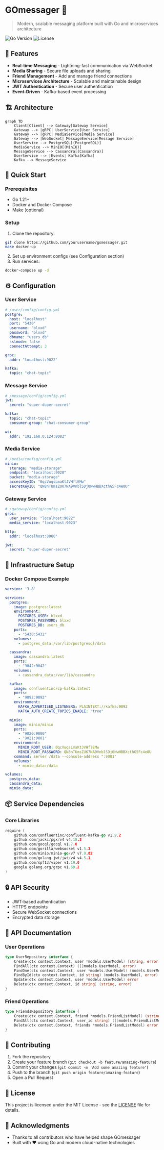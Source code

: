 # GOmessager 📱

> Modern, scalable messaging platform built with Go and microservices architecture

![Go Version](https://img.shields.io/badge/Go-1.21+-00ADD8?style=flat-square&logo=go)
![License](https://img.shields.io/badge/license-MIT-green?style=flat-square)

## 🌟 Features

- **Real-time Messaging** - Lightning-fast communication via WebSocket
- **Media Sharing** - Secure file uploads and sharing
- **Friend Management** - Add and manage friend connections
- **Microservices Architecture** - Scalable and maintainable design
- **JWT Authentication** - Secure user authentication
- **Event-Driven** - Kafka-based event processing

## 🏗 Architecture

```mermaid
graph TD
    Client[Client] --> Gateway[Gateway Service]
    Gateway --> |gRPC| UserService[User Service]
    Gateway --> |gRPC| MediaService[Media Service]
    Gateway --> |WebSocket| MessageService[Message Service]
    UserService --> PostgreSQL[(PostgreSQL)]
    MediaService --> MinIO[(MinIO)]
    MessageService --> Cassandra[(Cassandra)]
    UserService --> |Events| Kafka[Kafka]
    Kafka --> MessageService
```

## 🚀 Quick Start

### Prerequisites

- Go 1.21+
- Docker and Docker Compose
- Make (optional)

### Setup

1. Clone the repository:
```bash
git clone https://github.com/yourusername/gomessager.git
make docker-up
```

2. Set up environment configs (see Configuration section)
3. Run services:
```bash
docker-compose up -d
```

## ⚙️ Configuration

### User Service
```yaml
# /user/config/config.yml
postgre:
  host: "localhost"
  port: "5430"
  username: "blxxd"
  password: "blxxd"
  dbname: "users_db"
  sslmode: false
  connectAttempt: 3

grpc:
  addr: "localhost:9022"

kafka:
  topic: "chat-topic"
```

### Message Service
```yaml
# /message/config/config.yml
jwt:
  secret: "super-duper-secret"

kafka:
  topic: "chat-topic"
  consumer-group: "chat-consumer-group"

ws:
  addr: "192.168.0.124:8082"
```

### Media Service
```yaml
# /media/config/config.yml
minio:
  storage: "media-storage"
  endpoint: "localhost:9020"
  bucket: "media-storage"
  accessKeyID: "0qcVuqsLmaKtJVHflEMw"
  secretKeyID: "QN8nTUmsZUK7NA9VnblSDj0NwHBBXcthG5Fc4eOU"
```

### Gateway Service
```yaml
# /gateway/config/config.yml
grpc:
  user_service: "localhost:9022"
  media_service: "localhost:9023"

http:
  addr: "localhost:8080"

jwt:
  secret: "super-duper-secret"
```

## 🔧 Infrastructure Setup

### Docker Compose Example
```yaml
version: '3.8'

services:
  postgres:
    image: postgres:latest
    environment:
      POSTGRES_USER: blxxd
      POSTGRES_PASSWORD: blxxd
      POSTGRES_DB: users_db
    ports:
      - "5430:5432"
    volumes:
      - postgres_data:/var/lib/postgresql/data

  cassandra:
    image: cassandra:latest
    ports:
      - "9042:9042"
    volumes:
      - cassandra_data:/var/lib/cassandra

  kafka:
    image: confluentinc/cp-kafka:latest
    ports:
      - "9092:9092"
    environment:
      KAFKA_ADVERTISED_LISTENERS: PLAINTEXT://kafka:9092
      KAFKA_AUTO_CREATE_TOPICS_ENABLE: "true"

  minio:
    image: minio/minio
    ports:
      - "9020:9000"
      - "9021:9001"
    environment:
      MINIO_ROOT_USER: 0qcVuqsLmaKtJVHflEMw
      MINIO_ROOT_PASSWORD: QN8nTUmsZUK7NA9VnblSDj0NwHBBXcthG5Fc4eOU
    command: server /data --console-address ":9001"
    volumes:
      - minio_data:/data

volumes:
  postgres_data:
  cassandra_data:
  minio_data:
```

## 📦 Service Dependencies

### Core Libraries
```go
require (
    github.com/confluentinc/confluent-kafka-go v1.9.2
    github.com/jackc/pgx/v4 v4.18.3
    github.com/gocql/gocql v1.7.0
    github.com/gorilla/websocket v1.5.3
    github.com/minio/minio-go/v7 v7.0.82
    github.com/golang-jwt/jwt/v4 v4.5.1
    github.com/spf13/viper v1.19.0
    google.golang.org/grpc v1.69.2
)
```

## 🔒 API Security

- JWT-based authentication
- HTTPS endpoints
- Secure WebSocket connections
- Encrypted data storage

## 📝 API Documentation

### User Operations
```go
type UserRepository interface {
    Create(ctx context.Context, user *models.UserModel) (string, error)
    FindAll(ctx context.Context) ([]models.UserModel, error)
    FindOne(ctx context.Context, user *models.UserModel) (models.UserModel, error)
    FindById(ctx context.Context, id string) (models.UserModel, error)
    Update(ctx context.Context, user *models.UserModel) error
    Delete(ctx context.Context, id string) (string, error)
}
```

### Friend Operations
```go
type FriendsRepository interface {
    Create(ctx context.Context, friend *models.FriendListModel) (string, error)
    FindAll(ctx context.Context, user_id string) ([]models.FriendListModel, error)
    Delete(ctx context.Context, friends *models.FriendListModel) error
}
```

## 🤝 Contributing

1. Fork the repository
2. Create your feature branch (`git checkout -b feature/amazing-feature`)
3. Commit your changes (`git commit -m 'Add some amazing feature'`)
4. Push to the branch (`git push origin feature/amazing-feature`)
5. Open a Pull Request

## 📄 License

This project is licensed under the MIT License - see the [LICENSE](LICENSE) file for details.

## 🙏 Acknowledgments

- Thanks to all contributors who have helped shape GOmessager
- Built with ❤️ using Go and modern cloud-native technologies
